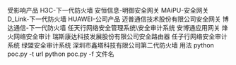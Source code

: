 
受影响产品
	H3C-下一代防火墙
	安恒信息-明御安全网关
	MAiPU-安全网关
	D_Link-下一代防火墙
	HUAWEI-公司产品
	迈普通信技术股份有限公司安全网关
	博达通信-下一代防火墙
	任天行网络安全管理系统\安全审计系统
	安博通应用网关
	烽火网络安全审计
	瑞斯康达科技发展股份有限公司安全路由器
	任子行网络安全审计系统
	绿盟安全审计系统
	深圳市鑫塔科技有限公司第二代防火墙
 用法 python poc.py -t url
      python poc.py -f 文件名

